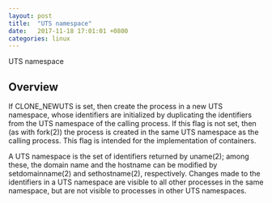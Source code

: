 ```yaml
---
layout: post
title:  "UTS namespace"
date:   2017-11-18 17:01:01 +0800
categories: linux
---
```


UTS namespace



## Overview
If CLONE_NEWUTS is set, then create the process in a new UTS namespace, whose identifiers are initialized by duplicating the identifiers from the UTS namespace of the calling process. If this flag is not set, then (as with fork(2)) the process is created in the same UTS namespace as the calling process. This flag is intended for the implementation of containers.

A UTS namespace is the set of identifiers returned by uname(2); among these, the domain name and the hostname can be modified by setdomainname(2) and sethostname(2), respectively. Changes made to the identifiers in a UTS namespace are visible to all other processes in the same namespace, but are not visible to processes in other UTS namespaces.
